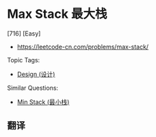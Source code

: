 # Max Stack 最大栈

[716] [Easy]

- https://leetcode-cn.com/problems/max-stack/

Topic Tags:

- [Design (设计)](https://leetcode-cn.com/tag/design/)

Similar Questions:

- [Min Stack (最小栈)](https://leetcode-cn.com/problems/min-stack/)

## 翻译
